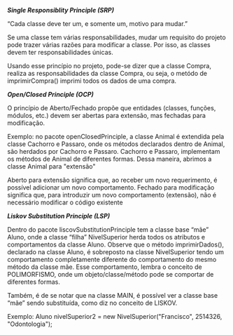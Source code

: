 **_Single Responsiblity Principle (SRP)_**     

“Cada classe deve ter um, e somente um, motivo para mudar.”    

Se uma classe tem várias responsabilidades, mudar um requisito do projeto pode trazer várias razões para modificar a classe. Por isso, as classes devem ter responsabilidades únicas.    

Usando esse princípio no projeto, pode-se dizer que a classe Compra, realiza as responsabilidades da classe Compra, ou seja, o metódo de imprimirCompra() imprimi todos os dados de uma compra.

**_Open/Closed Principle (OCP)_**
  
O princípio de Aberto/Fechado propõe que entidades (classes, funções, módulos, etc.) devem ser abertas para extensão, mas fechadas para modificação.  
  
Exemplo: no pacote openClosedPrinciple, a classe Animal é extendida pela classe Cachorro e Passaro, onde os métodos  declarados dentro de Animal, são herdados por Cachorro e Passaro.
Cachorro e Passaro, implementam os métodos de Animal de diferentes formas. Dessa maneira, abrimos a classe Animal para "extensão"

Aberto para extensão significa que, ao receber um novo requerimento, é possível adicionar um novo comportamento. Fechado para modificação significa que, para introduzir um novo comportamento (extensão), não é necessário modificar o código existente

**_Liskov Substitution Principle (LSP)_**
  
Dentro do pacote liscovSubstitutionPrinciple tem a classe base “mãe” Aluno, onde a classe “filha” NivelSuperior herda todos os atributos e comportamentos da classe Aluno. Observe que o método imprimirDados(), declarado na classe Aluno, é sobreposto na classe NivelSuperior tendo um comportamento completamente diferente do comportamento do mesmo método da classe mãe. Esse comportamento, lembra o conceito de POLIMORFISMO, onde um objeto/classe/método pode se comportar de diferentes formas.

Também, é de se notar que na classe MAIN, é possível ver a classe base “mãe” sendo substituída, como diz no conceito de LISKOV.
  
Exemplo: Aluno nivelSuperior2 = new NivelSuperior("Francisco", 2514326, "Odontologia");


